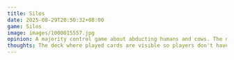 ```yaml
---
title: Silos
date: 2025-08-29T20:50:32+08:00
game: Silos
image: images/1000015557.jpg
opinion: A majority control game about abducting humans and cows. The deck of 12 cards controls what event happens each turn, meaning its about playing the odds more then constructing an explicit plan. Good game greatly elevated by a well executed theme and artwork. Hats!!  
thoughts: The deck where played cards are visible so players don't have to card count is a nice touch, makes the card counting nature obvious and encouraged rather then something only experienced players could do.
---
```

